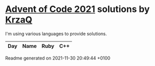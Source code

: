 [Advent of Code 2021](https://adventofcode.com) solutions by [KrzaQ][kq]
========================

I'm using various languages to provide solutions.

| Day | Name | Ruby | C++ |
|:---:|:---|:---:|:---:|


[kq]: https://dev.krzaq.cc

Readme generated on 2021-11-30 20:49:44 +0100
